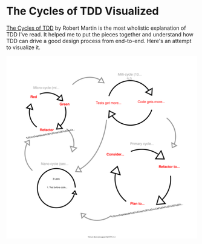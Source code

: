 # The Cycles of TDD Visualized

[The Cycles of TDD](https://blog.cleancoder.com/uncle-bob/2014/12/17/TheCyclesOfTDD.html) by Robert Martin is the most wholistic explanation of TDD I've read. It helped me to put the pieces together and understand how TDD can drive a good design process from end-to-end. Here's an attempt to visualize it.

![Cycles of TDD diagram](../post-media/Cycles-Of-TDD/tdd-cycles.drawio.svg)

<!-- Should address not only time scale but code scale (line by line, expection, operation, service) -->